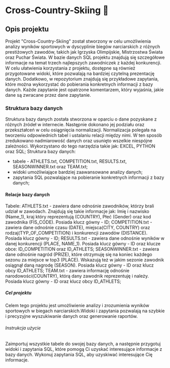 # Cross-Country-Skiing 🎿
## Opis projektu
Projekt "Cross-Country-Skiing" został stworzony w celu umożliwienia analizy wyników sportowych w dyscyplinie biegów narciarskich z różnych prestiżowych zawodów,
takich jak Igrzyska Olimpijskie, Mistrzostwa Świata oraz Puchar Świata.
W bazie danych SQL projektu znajdują się szczegółowe informacje na temat trzech najlepszych zawodniczek z każdej konkurencji.
W celu ułatwienia korzystania z projektu, dostępne są również przygotowane widoki, które pozwalają na bardziej czytelną prezentację danych.
Dodatkowo, w repozytorium znajdują się przykładowe zapytania, które można wykorzystać do pobierania konkretnych informacji z bazy danych. 
Każde zapytanie jest opatrzone komentarzem, który wyjaśnia, jakie dane są zwracane przez dane zapytanie.

### Struktura bazy danych 
Struktura bazy danych została stworzona w oparciu o dane pozyskane z różnych źródeł w internecie. Następnie dokonano jej podziału oraz przekształceń w celu osiągnięcia normalizacji. Normalizacja polegała na tworzeniu odpowiednich tabel i ustalaniu relacji między nimi. W ten sposób zredukowano nadmiarowość danych oraz usunięto wszelkie niespójne zależności. Wykorzystano do tego narzędzia takie jak: EXCEL, PYTHON oraz SQL;
Struktura bazy danych:
* tabele - ATHLETS.txt, COMPETITION.txt, RESULTS.txt, SEASONWINNER.txt oraz TEAM.txt;
* widoki umożliwiające bardziej zaawansowane analizy danych;
* zapytania SQL pozwalające na pobieranie konkretnych informacji z bazy danych;
####  Relacje bazy danych 
Tabele:
ATHLETS.txt - zawiera dane odnośnie zawodników, którzy brali udział w zawodach. Znajdują się takie informacje jak: Imię i nazwisko (Name_1), kraj który reprezentują (COUNTRY), Płeć (Gender) oraz kod zawodnika (FIS_CODE). Posiada klucz gówny - ID;
COMPETITION.txt - zawiera dane odnośnie czasu (DATE), miejsca(CITY, COUNTRY) oraz rodzaj(TYP_OF_COMPETITION) i  konkurencji zawodów (DISTANCE). Posiada klucz gówny - ID;
RESULTS.txt - zawiera dane odnośnie wyników w danej konkurencji (PLACE, NAME_1). Posiada klucz gówny - ID oraz klucze obce: ID_COMPETITION oraz ID_ATHLETS;
SEASONWINNER.txt - zawiera dane odnośnie nagród (PRIZE), które otrzymuję się na koniec każdego sezonu za miejsce w top3 (PLACE). Wskazują też w jakim sezonie zawodnik osiągnął daną nagrodę (SEASON). Posiada klucz gówny - ID oraz klucz obcy ID_ATHLETS;
TEAM.txt - zawiera informację odnośnie narodowości(COUNTRY), którą dany zawodnik reprezentuję i należy. Posiada klucz gówny - ID oraz klucz obcy ID_ATHLETS;

##### Cel projektu
Celem tego projektu jest umożliwienie analizy i zrozumienia wyników sportowych w biegach narciarskich.Widoki i zapytania pozwalają na szybkie i precyzyjne wyszukiwanie danych oraz generowanie raportów.

###### Instrukcja użycie
Zaimportuj wszystkie tabele do swojej bazy danych, a następnie  przygotuj widoki i zapytania SQL, które pomogą Ci uzyskać interesujące informacje z bazy danych. Wykonuj zapytania SQL, aby uzyskiwać interesujące Cię informacje.
